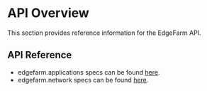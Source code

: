 # API Overview

This section provides reference information for the EdgeFarm API.

## API Reference

- edgefarm.applications specs can be found [here](./applications/overview).
- edgefarm.network specs can be found [here](./network/overview).